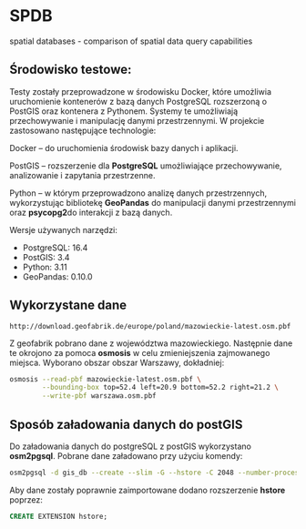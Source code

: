 # SPDB
spatial databases - comparison of spatial data query capabilities

## Środowisko testowe: 
Testy zostały przeprowadzone w środowisku Docker, które umożliwia uruchomienie kontenerów z bazą danych PostgreSQL rozszerzoną o PostGIS oraz kontenera z Pythonem. Systemy te umożliwiają przechowywanie i manipulację danymi przestrzennymi. W projekcie zastosowano następujące technologie:

Docker – do uruchomienia środowisk bazy danych i aplikacji.

PostGIS – rozszerzenie dla **PostgreSQL** umożliwiające przechowywanie, analizowanie i zapytania przestrzenne.

Python – w którym przeprowadzono analizę danych przestrzennych, wykorzystując bibliotekę **GeoPandas** do manipulacji danymi przestrzennymi oraz **psycopg2**do interakcji z bazą danych.

Wersje używanych narzędzi:
- PostgreSQL: 16.4
- PostGIS: 3.4
- Python: 3.11
- GeoPandas: 0.10.0

## Wykorzystane dane
```
http://download.geofabrik.de/europe/poland/mazowieckie-latest.osm.pbf
```

Z geofabrik pobrano dane z województwa mazowieckiego. Następnie dane te okrojono za pomoca **osmosis** w celu zmieniejszenia zajmowanego miejsca. 
Wyborano obszar obszar Warszawy, dokładniej:
```bash
osmosis --read-pbf mazowieckie-latest.osm.pbf \
        --bounding-box top=52.4 left=20.9 bottom=52.2 right=21.2 \
        --write-pbf warszawa.osm.pbf
```

## Sposób załadowania danych do postGIS
Do załadowania danych do postgreSQL z postGIS wykorzystano **osm2pgsql**. Pobrane dane załadowano przy użyciu komendy:
```bash
osm2pgsql -d gis_db --create --slim -G --hstore -C 2048 --number-processes 4 -U user mazowieckie-latest.osm.pbf
```

Aby dane zostały poprawnie zaimportowane dodano rozszerzenie **hstore** poprzez: 
```sql
CREATE EXTENSION hstore;
```
